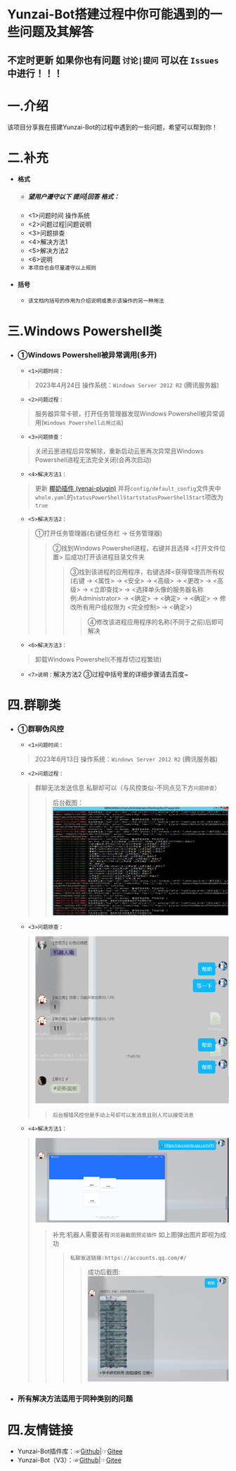 # Yunzai-Bot搭建过程中你可能遇到的一些问题及其解答
## 不定时更新 如果你也有问题 `讨论|提问` 可以在 ` Issues ` 中进行！！！

# 一.介绍
该项目分享我在搭建Yunzai-Bot的过程中遇到的一些问题，希望可以帮到你！

# 二.补充
* #### 格式

    * ##### 望用户遵守以下 提问|回答 格式：
    * <1>问题时间 操作系统
    * <2>问题过程|问题说明
    * <3>问题排查
    * <4>解决方法1
    * <5>解决方法2
    * <6>说明
    * `本项目也会尽量遵守以上规则`
* #### 括号

    * `该文档内括号的作用为介绍说明或表示该操作的另一种用法`

# 三.Windows Powershell类
* ### ①Windows Powershell被异常调用(多开)

    * `<1>问题时间：`
    >2023年4月24日 操作系统：`Windows Server 2012 R2` (腾讯服务器)
    * `<2>问题过程：`
    >服务器异常卡顿，打开任务管理器发现Windows Powershell被异常调用(`Windows Powershell占用过高`)
    * `<3>问题排查：`
    >关闭云崽进程后异常解除，重新启动云崽再次异常且Windows Powershell进程无法完全关闭(会再次启动)
    * `<4>解决方法1：`
    >更新 [椰奶插件 (yenai-plugin)](https://gitee.com/link?target=https%3A%2F%2Fwww.yenai.ren) 并将`config/default_config`文件夹中`whole.yaml`的`statusPowerShellStartstatusPowerShellStart`项改为`true`
    * `<5>解决方法2：`
    >①打开任务管理器(右键任务栏 → 任务管理器)
    >>②找到Windows Powershell进程，右键并且选择 <打开文件位置> 后成功打开该进程目录文件夹
    >>>③找到该进程的应用程序，右键选择<获得管理员所有权(右键 → <属性> → <安全> → <高级> → <更改> → <高级> → <立即查找> → <选择单头像的服务器名称 例:Administrator> → <确定> → <确定> → <确定> → 修改所有用户组权限为 <完全控制> → <确定>)
    >>>>④修改该进程应用程序的名称(不同于之前)后即可解决
    * `<6>解决方法3：`
    >卸载Windows Powershell(不推荐切过程繁琐)
    * `<7>说明：`解决方法2 ③过程中括号里的详细步骤请去百度~
# 四.群聊类
* ### ①群聊伪风控

    * `<1>问题时间：`
    >2023年6月13日 操作系统：`Windows Server 2012 R2` (腾讯服务器)
    * `<2>问题过程：`
    >群聊无法发送信息 私聊却可以（与风控类似-不同点见下方`问题排查`）
    >>后台截图：![输入图片说明]($8C5R6%60_O%2593P8%25%5BGKI~021.jpg)
    * `<3>问题排查：`
    >![输入图片说明](N0DF9BDP%5B%7B%60LHU%60C@N3R384.jpg)
    >>`后台报错风控但是手动上号却可以发消息且别人可以接受消息`
    * `<4>解决方法1：`
    >![输入图片说明](2%5D5~GX6$%7BN%5B$%7DE%5B5MPC9Y%5D4.jpg)
    >>补充:机器人需要装有`浏览器截图预览插件` 如上图弹出图片即视为成功
    >>>`私聊发送链接:https://accounts.qq.com/#/`
    >>>>成功后截图:![输入图片说明](%258YMC7GZ~WO0WXY7%7DF%5B0Y3Y.jpg)
* ### 所有解决方法适用于同种类别的问题
# 四.友情链接
* Yunzai-Bot插件库：☞[Github](https://gitee.com/link?target=https%3A%2F%2Fgithub.com%2FyhArcadia%2FYunzai-Bot-plugins-index)|☞[Gitee](https://gitee.com/yhArcadia/Yunzai-Bot-plugins-index)
* Yunzai-Bot（V3）：☞[Github](https://gitee.com/link?target=https%3A%2F%2Fgithub.com%2FLe-niao%2FYunzai-Bot)|☞[Gitee](https://gitee.com/Le-niao/Yunzai-Bot)
